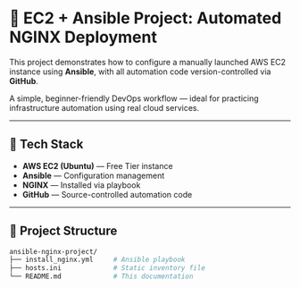 # 🚀 EC2 + Ansible Project: Automated NGINX Deployment

This project demonstrates how to configure a manually launched AWS EC2 instance using **Ansible**, with all automation code version-controlled via **GitHub**.

A simple, beginner-friendly DevOps workflow — ideal for practicing infrastructure automation using real cloud services.

---

## 🔧 Tech Stack

- **AWS EC2 (Ubuntu)** — Free Tier instance
- **Ansible** — Configuration management
- **NGINX** — Installed via playbook
- **GitHub** — Source-controlled automation code

---

## 📁 Project Structure

```bash
ansible-nginx-project/
├── install_nginx.yml     # Ansible playbook
├── hosts.ini             # Static inventory file
└── README.md             # This documentation
